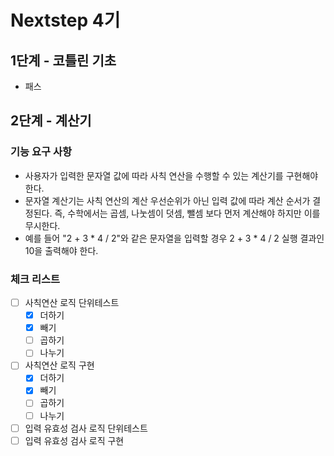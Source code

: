 # Nextstep 4기

## 1단계 - 코틀린 기초

- 패스

## 2단계 - 계산기

### 기능 요구 사항

* 사용자가 입력한 문자열 값에 따라 사칙 연산을 수행할 수 있는 계산기를 구현해야 한다.
* 문자열 계산기는 사칙 연산의 계산 우선순위가 아닌 입력 값에 따라 계산 순서가 결정된다. 즉, 수학에서는 곱셈, 나눗셈이 덧셈, 뺄셈 보다 먼저 계산해야 하지만 이를 무시한다.
* 예를 들어 "2 + 3 * 4 / 2"와 같은 문자열을 입력할 경우 2 + 3 * 4 / 2 실행 결과인 10을 출력해야 한다.

### 체크 리스트

* [ ] 사칙연산 로직 단위테스트
    * [x] 더하기
    * [x] 빼기
    * [ ] 곱하기
    * [ ] 나누기
* [ ] 사칙연산 로직 구현
    * [x] 더하기
    * [x] 빼기
    * [ ] 곱하기
    * [ ] 나누기
* [ ] 입력 유효성 검사 로직 단위테스트
* [ ] 입력 유효성 검사 로직 구현
